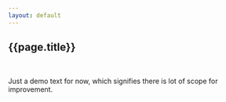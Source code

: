 ```yaml
---
layout: default
---
```


## {{page.title}}

<a href="mailto:tulinakdogan@hotmail.com"><i title="Email" class="fa fa-envelope" style="color:#ffb400; font-size:30px;"></i></a> &nbsp;

<a href="/projects/Personal-Website_project.html"><i title="Next" class="fa fa-long-arrow-right"></i></a>

<!-- <a role="prev-proj" class="link back hide"><i class="fa fa-long-arrow-left"></i></a> -->

Just a demo text for now, which signifies there is lot of scope for improvement.

<!-- <a href="#"><i title="Resume" class="fa fa-file-text" style="color:#ffb400; font-size:25px;"></i></a> &nbsp; -->